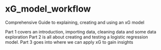 # xG_model_workflow
Comprehensive Guide to explaining, creating and using an xG model 

Part 1 covers an introduction, importing data, cleaning data and some data exploration
Part 2 is all about creating and testing a logistic regression model.
Part 3 goes into where we can apply xG to gain insights
